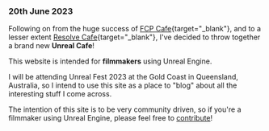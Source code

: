 ### 20th June 2023

Following on from the huge success of [FCP Cafe](https://fcp.cafe){target="_blank"}, and to a lesser extent [Resolve Cafe](https://resolve.cafe){target="_blank"}, I've decided to throw together a brand new **Unreal Cafe**!

This website is intended for **filmmakers** using Unreal Engine.

I will be attending Unreal Fest 2023 at the Gold Coast in Queensland, Australia, so I intend to use this site as a place to "blog" about all the interesting stuff I come across.

The intention of this site is to be very community driven, so if you're a filmmaker using Unreal Engine, please feel free to [contribute](/contribute)!
